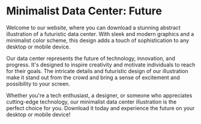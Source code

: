 <!--font:Montserrat-->

# Minimalist Data Center: Future

Welcome to our website, where you can download a stunning abstract illustration of a futuristic data center. With sleek and modern graphics and a minimalist color scheme, this design adds a touch of sophistication to any desktop or mobile device.

Our data center represents the future of technology, innovation, and progress. It's designed to inspire creativity and motivate individuals to reach for their goals. The intricate details and futuristic design of our illustration make it stand out from the crowd and bring a sense of excitement and possibility to your screen.

Whether you're a tech enthusiast, a designer, or someone who appreciates cutting-edge technology, our minimalist data center illustration is the perfect choice for you. Download it today and experience the future on your desktop or mobile device!

<!--

Write me markdown content of website with wallpaper:

"A wallpaper featuring an abstract illustration of a futuristic data center, with sleek and modern graphics and a minimalist color scheme."

The header of the page should not be copy of the text but rather a real content of the website which is using this wallpaper.


---


# Futuristic Data Center Wallpaper

Welcome to our website featuring a stunning wallpaper of an abstract illustration of a futuristic data center. The wallpaper showcases sleek and modern graphics with a minimalist color scheme that is perfect for anyone looking to add a touch of sophistication to their desktop or mobile device.

Our wallpaper is designed to inspire creativity and innovation, making it the perfect choice for tech enthusiasts, designers, and anyone who appreciates cutting-edge technology. With its intricate details and futuristic design, this wallpaper is sure to make your screen stand out from the crowd.

So why wait? Download our Futuristic Data Center Wallpaper today and take your desktop or mobile device to the next level!


---


Heading should not include word "wallpaper". The website should not be about the wallpaper itself, wallpaper is just a related background, rewrite whole content.


---


# Welcome to the Future: A Minimalist Data Center Illustration

Our website features a stunning abstract illustration of a futuristic data center, with sleek and modern graphics and a minimalist color scheme. This design is perfect for anyone looking to add a touch of sophistication to their desktop or mobile device.

The data center represents the future of technology, innovation, and progress. Our wallpaper is designed to inspire creativity and motivate individuals to reach for their goals. With its intricate details and futuristic design, this illustration is sure to make your screen stand out from the crowd.

Whether you are a tech enthusiast, a designer, or simply someone who appreciates cutting-edge technology, our minimalist data center illustration is the perfect choice for you. So why wait? Download it today and take your desktop or mobile device to the next level!


---


Heading is too long, rewrite whole content.


---


# Discover the Future: A Minimalist Data Center Illustration

Welcome to our website featuring a stunning abstract illustration of a futuristic data center. With sleek and modern graphics and a minimalist color scheme, this design is perfect for anyone looking to add a touch of sophistication to their desktop or mobile device.

Our data center represents the future of technology, innovation, and progress. It's designed to inspire creativity and motivate individuals to reach for their goals. The intricate details and futuristic design of our illustration make it stand out from the crowd and bring a sense of excitement and possibility to your screen.

Whether you're a tech enthusiast, a designer, or someone who appreciates cutting-edge technology, our minimalist data center illustration is the perfect choice for you. Download it today and discover the future on your desktop or mobile device!


---


Heading is too long, rewrite whole content.


---


# The Future is Now: A Minimalist Data Center Illustration

Welcome to our website, where you can download a stunning abstract illustration of a futuristic data center. With sleek and modern graphics and a minimalist color scheme, this design adds a touch of sophistication to any desktop or mobile device.

Our data center represents the future of technology, innovation, and progress. It's designed to inspire creativity and motivate individuals to reach for their goals. The intricate details and futuristic design of our illustration make it stand out from the crowd and bring a sense of excitement and possibility to your screen.

Whether you're a tech enthusiast, a designer, or someone who appreciates cutting-edge technology, our minimalist data center illustration is the perfect choice for you. Download it today and experience the future on your desktop or mobile device!


---


Write me a Google font which is best fitting for the website.

Pick from the list:
- IBM Plex Sans
- Inter
- Dancing Script
- Orbitron
- Lobster
- Exo 2
- Playfair Display
- Barlow Condensed
- Open Sans
- Roboto
- Alegreya
- Futura
- Great Vibes
- Raleway
- Poppins
- Montserrat
- Lato


Write just the font name nothing else.


---


Montserrat

-->
